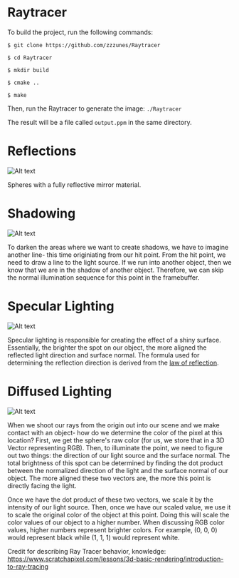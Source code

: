 # Raytracer

To build the project, run the following commands:

``$ git clone https://github.com/zzzunes/Raytracer``

``$ cd Raytracer``

``$ mkdir build``

``$ cmake ..``

``$ make``

Then, run the Raytracer to generate the image:
``./Raytracer``

The result will be a file called ``output.ppm`` in the same directory.

# Reflections

![Alt text](/screenshots/Reflections.png?raw=true "First use of reflections and mirror material")

Spheres with a fully reflective mirror material.

# Shadowing

![Alt text](/screenshots/FirstShadows.png?raw=true "Shadows completed!")

To darken the areas where we want to create shadows, we have to imagine another line- this time originiating from our hit point. From the hit point, we need to draw a line to the light source. If we run into another object, then we know that we are in the shadow of another object. Therefore, we can skip the normal illumination sequence for this point in the framebuffer.

# Specular Lighting

![Alt text](/screenshots/SpecularLighting.png?raw=true "First instance of specular lighting")

Specular lighting is responsible for creating the effect of a shiny surface. Essentially, the brighter the spot on our object, the more aligned the reflected light direction and surface normal. The formula used for determining the reflection direction is derived from the [law of reflection](https://www.scratchapixel.com/lessons/3d-basic-rendering/introduction-to-shading/reflection-refraction-fresnel). 

# Diffused Lighting

![Alt text](/screenshots/DiffusedLighting.png?raw=true "First instance of diffused lighting")

When we shoot our rays from the origin out into our scene and we make contact with an object- how do we determine the color of the pixel at this location? First, we get the sphere's raw color (for us, we store that in a 3D Vector representing RGB). Then, to illuminate the point, we need to figure out two things: the direction of our light source and the surface normal. The total brightness of this spot can be determined by finding the dot product between the normalized direction of the light and the surface normal of our object. The more aligned these two vectors are, the more this point is directly facing the light. 

Once we have the dot product of these two vectors, we scale it by the intensity of our light source. Then, once we have our scaled value, we use it to scale the original color of the object at this point. Doing this will scale the color values of our object to a higher number. When discussing RGB color values, higher numbers represent brighter colors. For example, (0, 0, 0) would represent black while (1, 1, 1) would represent white.

Credit for describing Ray Tracer behavior, knowledge: https://www.scratchapixel.com/lessons/3d-basic-rendering/introduction-to-ray-tracing
